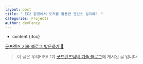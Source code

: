```yaml
---
layout: post
title: " EC2 환경에서 도커를 활용한 젠킨스 설치하기 "
categories: Projects
author: devFancy
---
```

* content
{:toc}

[굿프렌즈 기술 블로그 방문하기 🎋](https://goodfriends-team.tistory.com/)

> 이 글은 우리FISA 1기 [굿프렌즈팀의 기술 블로그](https://goodfriends-team.tistory.com/5)에 게시된 글 입니다.